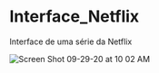 # Interface_Netflix
Interface de uma série da Netflix

![Screen Shot 09-29-20 at 10 02 AM](https://user-images.githubusercontent.com/69824139/94561928-0f6c1680-023b-11eb-8680-a03297ed6d64.PNG)


